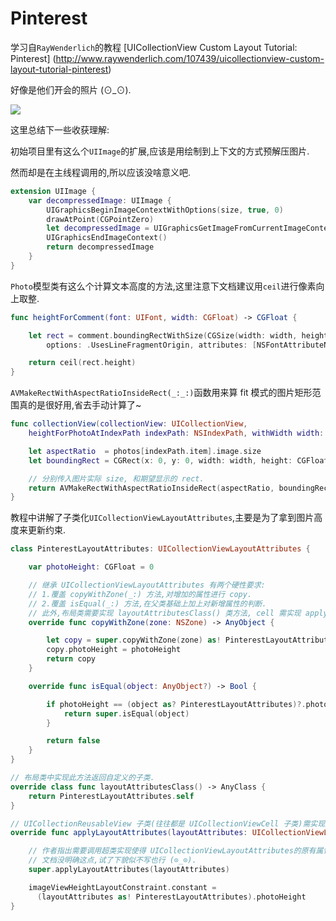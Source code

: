 # Pinterest

学习自`RayWenderlich`的教程 
[UICollectionView Custom Layout Tutorial: Pinterest]
(http://www.raywenderlich.com/107439/uicollectionview-custom-layout-tutorial-pinterest)

好像是他们开会的照片 (⊙_⊙).

![](https://github.com/949478479/Learning-Notes/blob/master/Pinterest-screenshot/QQ20150827-1%402x.png)

这里总结下一些收获理解:

初始项目里有这么个`UIImage`的扩展,应该是用绘制到上下文的方式预解压图片.

然而却是在主线程调用的,所以应该没啥意义吧.

```swift
extension UIImage {
    var decompressedImage: UIImage {
        UIGraphicsBeginImageContextWithOptions(size, true, 0)
        drawAtPoint(CGPointZero)
        let decompressedImage = UIGraphicsGetImageFromCurrentImageContext()
        UIGraphicsEndImageContext()
        return decompressedImage
    }
}
```

`Photo`模型类有这么个计算文本高度的方法,这里注意下文档建议用`ceil`进行像素向上取整.

```swift
func heightForComment(font: UIFont, width: CGFloat) -> CGFloat {

    let rect = comment.boundingRectWithSize(CGSize(width: width, height: CGFloat.max),
        options: .UsesLineFragmentOrigin, attributes: [NSFontAttributeName: font], context: nil)

    return ceil(rect.height) 
}
```

`AVMakeRectWithAspectRatioInsideRect(_:_:)`函数用来算 fit 模式的图片矩形范围真的是很好用,省去手动计算了~

```swift
func collectionView(collectionView: UICollectionView,
    heightForPhotoAtIndexPath indexPath: NSIndexPath, withWidth width: CGFloat) -> CGFloat {

    let aspectRatio  = photos[indexPath.item].image.size
    let boundingRect = CGRect(x: 0, y: 0, width: width, height: CGFloat.max)

    // 分别传入图片实际 size, 和期望显示的 rect.
    return AVMakeRectWithAspectRatioInsideRect(aspectRatio, boundingRect).height 
}
```

教程中讲解了子类化`UICollectionViewLayoutAttributes`,主要是为了拿到图片高度来更新约束.

```swift
class PinterestLayoutAttributes: UICollectionViewLayoutAttributes {

    var photoHeight: CGFloat = 0

    // 继承 UICollectionViewLayoutAttributes 有两个硬性要求:
    // 1.覆盖 copyWithZone(_:) 方法,对增加的属性进行 copy.
    // 2.覆盖 isEqual(_:) 方法,在父类基础上加上对新增属性的判断.
    // 此外,布局类需要实现 layoutAttributesClass() 类方法, cell 需实现 applyLayoutAttributes(_:) 方法.
    override func copyWithZone(zone: NSZone) -> AnyObject {

        let copy = super.copyWithZone(zone) as! PinterestLayoutAttributes
        copy.photoHeight = photoHeight
        return copy
    }

    override func isEqual(object: AnyObject?) -> Bool {

        if photoHeight == (object as? PinterestLayoutAttributes)?.photoHeight {
            return super.isEqual(object)
        }

        return false
    }
}

// 布局类中实现此方法返回自定义的子类.
override class func layoutAttributesClass() -> AnyClass {
    return PinterestLayoutAttributes.self
}

// UICollectionReusableView 子类(往往都是 UICollectionViewCell 子类)需实现此方法.
override func applyLayoutAttributes(layoutAttributes: UICollectionViewLayoutAttributes!) {

    // 作者指出需要调用超类实现使得 UICollectionViewLayoutAttributes的原有属性得以应用.
    // 文档没明确这点,试了下貌似不写也行 (⊙_⊙).
    super.applyLayoutAttributes(layoutAttributes) 

    imageViewHeightLayoutConstraint.constant = 
      (layoutAttributes as! PinterestLayoutAttributes).photoHeight
}
```
